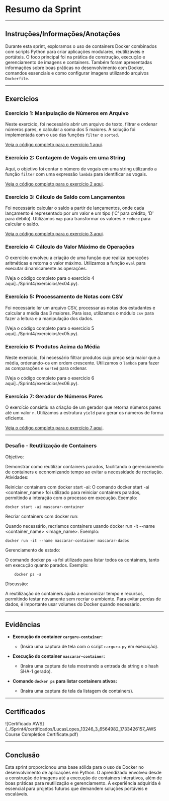 # **Resumo da Sprint**

---

## **Instruções/Informações/Anotações**

Durante esta sprint, exploramos o uso de containers Docker combinados com scripts Python para criar aplicações modulares, reutilizáveis e portáteis. O foco principal foi na prática de construção, execução e gerenciamento de imagens e containers. Também foram apresentadas informações sobre boas práticas no desenvolvimento com Docker, comandos essenciais e como configurar imagens utilizando arquivos `Dockerfile`.

---

## Exercícios

### Exercício 1: Manipulação de Números em Arquivo

Neste exercício, foi necessário abrir um arquivo de texto, filtrar e ordenar números pares, e calcular a soma dos 5 maiores. A solução foi implementada com o uso das funções `filter` e `sorted`.

[Veja o código completo para o exercício 1 aqui](../Sprint4/exercicios/ex01.py).
### Exercício 2: Contagem de Vogais em uma String

Aqui, o objetivo foi contar o número de vogais em uma string utilizando a função `filter` com uma expressão `lambda` para identificar as vogais.

[Veja o código completo para o exercício 2 aqui](../Sprint4/exercicios/ex02.py).

### Exercício 3: Cálculo de Saldo com Lançamentos

Foi necessário calcular o saldo a partir de lançamentos, onde cada lançamento é representado por um valor e um tipo ('C' para crédito, 'D' para débito). Utilizamos `map` para transformar os valores e `reduce` para calcular o saldo.

[Veja o código completo para o exercício 3 aqui](../Sprint4/exercicios/ex03.py).

### Exercício 4: Cálculo do Valor Máximo de Operações

O exercício envolveu a criação de uma função que realiza operações aritméticas e retorna o valor máximo. Utilizamos a função `eval` para executar dinamicamente as operações.

[Veja o código completo para o exercício 4 aqui]../Sprint4/exercicios/ex04.py).

### Exercício 5: Processamento de Notas com CSV

Foi necessário ler um arquivo CSV, processar as notas dos estudantes e calcular a média das 3 maiores. Para isso, utilizamos o módulo `csv` para fazer a leitura e a manipulação dos dados.

[Veja o código completo para o exercício 5 aqui]../Sprint4/exercicios/ex05.py).

### Exercício 6: Produtos Acima da Média

Neste exercício, foi necessário filtrar produtos cujo preço seja maior que a média, ordenando-os em ordem crescente. Utilizamos o `lambda` para fazer as comparações e `sorted` para ordenar.

[Veja o código completo para o exercício 6 aqui]../Sprint4/exercicios/ex06.py).

### Exercício 7: Gerador de Números Pares

O exercício consistiu na criação de um gerador que retorna números pares até um valor `n`. Utilizamos a estrutura `yield` para gerar os números de forma eficiente.

[Veja o código completo para o exercício 7 aqui](../Sprint4/exercicios/ex07.py).

---

### Desafio - Reutilização de Containers
Objetivo:

Demonstrar como reutilizar containers parados, facilitando o gerenciamento de containers e economizando tempo ao evitar a necessidade de recriação.
Atividades:

Reiniciar containers com docker start -ai:
O comando docker start -ai <container_name> foi utilizado para reiniciar containers parados, permitindo a interação com o processo em execução.
        Exemplo:

    docker start -ai mascarar-container

Recriar containers com docker run:

Quando necessário, recriamos containers usando docker run -it --name <container_name> <image_name>.
    Exemplo:

    docker run -it --name mascarar-container mascarar-dados

Gerenciamento de estado:

O comando docker ps -a foi utilizado para listar todos os containers, tanto em execução quanto parados.
    Exemplo:

        docker ps -a

Discussão:

A reutilização de containers ajuda a economizar tempo e recursos, permitindo testar novamente sem recriar o ambiente. Para evitar perdas de dados, é importante usar volumes do Docker quando necessário.

---

## **Evidências**

- **Execução do container `carguru-container`:**
  - (Insira uma captura de tela com o script `carguru.py` em execução).

- **Execução do container `mascarar-container`:**
  - (Insira uma captura de tela mostrando a entrada da string e o hash SHA-1 gerado).

- **Comando `docker ps` para listar containers ativos:**
  - (Insira uma captura de tela da listagem de containers).

---

## **Certificados**

![Certificado AWS](../Sprint4/certificados/LucasLopes_13246_3_6564982_1733426157_AWS Course Completion Certificate.pdf)

---

## **Conclusão**

Esta sprint proporcionou uma base sólida para o uso de Docker no desenvolvimento de aplicações em Python. O aprendizado envolveu desde a construção de imagens até a execução de containers interativos, além de boas práticas para reutilização e gerenciamento. A experiência adquirida é essencial para projetos futuros que demandem soluções portáveis e escaláveis.
